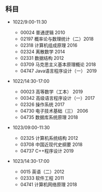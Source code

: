 ## 科目

- 1022/9:00-11:30

  - 00024 普通逻辑 2010
  - 02197 概率论与数理统计（二）2018
  - 02318 计算机组成原理 2016
  - 02324 离散数学 2014
  - 02331 数据结构 2012
  - 03709 马克思主义基本原理概论  2018
  - 04747 Java语言程序设计（一） 2019
- 1022/14:30-17:00
  - 00023 高等数学（工本） 2019
  - 00342 高级语言程序设计（一）2017
  - 02326 操作系统 2017
  - 04730 电子技术基础（三） 2006
  - 04735 数据库系统原理 2018

- 1023/09:00-11:30
  - 02325 计算机系统结构 2012
  - 03708 中国近现代史纲要 2018
  - 04737 C++程序设计 2019
- 1023/14:30-17:00
  - 0015 英语（二）2012
  - 02333 软件工程 2011
  - 04741 计算机网络原理 2018

